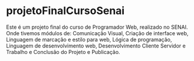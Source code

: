 # projetoFinalCursoSenai
Este é um projeto final do curso de Programador Web, realizado no SENAI. Onde tivemos módulos de: Comunicação Visual, Criação de interface web, Linguagem de marcação e estilo para web, Lógica de programação, Linguagem de desenvolvimento web, Desenvolvimento Cliente Servidor e Trabalho e Conclusão do Projeto e Publicação.
